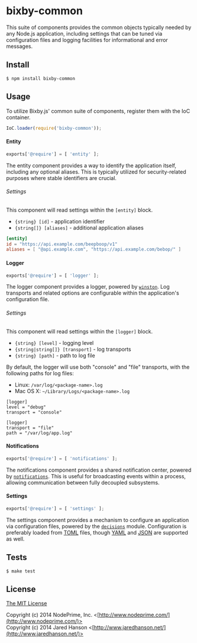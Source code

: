 # bixby-common

This suite of components provides the common objects typically needed by any
Node.js application, including settings that can be tuned via configuration
files and logging facilities for informational and error messages.

## Install

    $ npm install bixby-common

## Usage

To utilize Bixby.js' common suite of components, register them with the IoC
container.

```javascript
IoC.loader(require('bixby-common'));
```

#### Entity

```javascript
exports['@require'] = [ 'entity' ];
```

The entity component provides a way to identify the application itself,
including any optional aliases.  This is typically utilized for security-related
purposes where stable identifiers are crucial.

###### Settings

This component will read settings within the `[entity]` block.

  - `{string} [id]` - application identifier
  - `{string[]} [aliases]` - additional application aliases

```toml
[entity]
id = "https://api.example.com/beepboop/v1"
aliases = [ "@api.example.com", "https://api.example.com/bebop/" ]
```

#### Logger

```javascript
exports['@require'] = [ 'logger' ];
```

The logger component provides a logger, powered by [`winston`](https://github.com/flatiron/winston).
Log transports and related options are configurable within the application's
configuration file.

###### Settings

This component will read settings within the `[logger]` block.

  - `{string} [level]` - logging level
  - `{string|string[]} [transport]` - log transports
  - `{string} [path]` - path to log file

By default, the logger will use both "console" and "file" transports, with
the following paths for log files:

  - Linux: `/var/log/<package-name>.log`
  - Mac OS X: `~/Library/Logs/<package-name>.log`

```
[logger]
level = "debug"
transport = "console"
```

```
[logger]
transport = "file"
path = "/var/log/app.log"
```

#### Notifications

```javascript
exports['@require'] = [ 'notifications' ];
```

The notifications component provides a shared notification center, powered by
[`notifications`](https://github.com/jaredhanson/node-notifications).  This is
useful for broadcasting events within a process, allowing communication between
fully decoupled subsystems.

#### Settings

```javascript
exports['@require'] = [ 'settings' ];
```

The settings component provides a mechanism to configure an application via
configuration files, powered by the [`decisions`](https://github.com/NodePrime/node-decisions)
module.  Configuration is preferably loaded from [TOML](https://github.com/toml-lang/toml)
files, though [YAML](http://www.yaml.org/) and [JSON](http://json.org/) are
supported as well.

## Tests

    $ make test

## License

[The MIT License](http://opensource.org/licenses/MIT)

Copyright (c) 2014 NodePrime, Inc. <[http://www.nodeprime.com/](http://www.nodeprime.com/)>  
Copyright (c) 2014 Jared Hanson <[http://www.jaredhanson.net/](http://www.jaredhanson.net/)>
